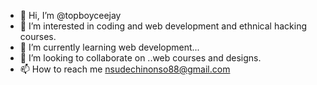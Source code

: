 - 👋 Hi, I’m @topboyceejay
- 👀 I’m interested in coding and web development and ethnical hacking courses.
- 🌱 I’m currently learning web development...
- 💞️ I’m looking to collaborate on ..web courses and designs.
- 📫 How to reach me nsudechinonso88@gmail.com

<!---
topboyceejay/topboyceejay is a ✨ special ✨ repository because its `README.md` (this file) appears on your GitHub profile.
You can click the Preview link to take a look at your changes.
--->
